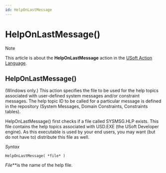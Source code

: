 ```yaml
---
id: HelpOnLastMessage
---
```


# HelpOnLastMessage()



> [!NOTE]
> This article is about the **HelpOnLastMessage** action in the [USoft Action Language](/docs/Task%20flow/Action%20Language%20reference/USoft%20Action%20Language.md).

## **HelpOnLastMessage()**

(Windows only.) This action specifies the file to be used for the help topics associated with user-defined system messages and/or constraint messages. The help topic ID to be called for a particular message is defined in the repository (System Messages, Domain Constraints, Constraints tables).

HelpOnLastMessage() first checks if a file called SYSMSG.HLP exists. This file contains the help topics associated with USD.EXE (the USoft Developer engine). As this executable is used by your end users, you may want (but do not have to) distribute this file as well.

*Syntax*

```
HelpOnLastMessage( *file* )
```

*File***is the name of the help file.